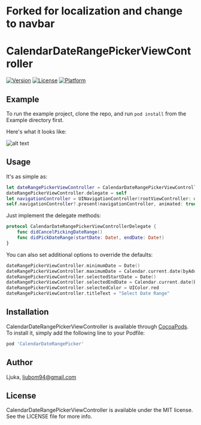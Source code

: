 # Forked for localization and change to navbar

# CalendarDateRangePickerViewController

[![Version](https://img.shields.io/cocoapods/v/CalendarDateRangePickerViewController.svg?style=flat)](http://cocoapods.org/pods/CalendarDateRangePicker)
[![License](https://img.shields.io/cocoapods/l/CalendarDateRangePickerViewController.svg?style=flat)](http://cocoapods.org/pods/CalendarDateRangePicker)
[![Platform](https://img.shields.io/cocoapods/p/CalendarDateRangePickerViewController.svg?style=flat)](http://cocoapods.org/pods/CalendarDateRangePicker)

## Example

To run the example project, clone the repo, and run `pod install` from the Example directory first.

Here's what it looks like:

![alt text](https://github.com/Ljuka/CalendarDateRangePickerViewController/blob/master/recording.gif "Select start and end dates easily.")

## Usage

It's as simple as:

```swift
let dateRangePickerViewController = CalendarDateRangePickerViewController(collectionViewLayout: UICollectionViewFlowLayout())
dateRangePickerViewController.delegate = self
let navigationController = UINavigationController(rootViewController: dateRangePickerViewController)
self.navigationController?.present(navigationController, animated: true, completion: nil)
```

Just implement the delegate methods:

```swift
protocol CalendarDateRangePickerViewControllerDelegate {
    func didCancelPickingDateRange()
    func didPickDateRange(startDate: Date!, endDate: Date!)
}
```

You can also set additional options to override the defaults:

```swift
dateRangePickerViewController.minimumDate = Date()
dateRangePickerViewController.maximumDate = Calendar.current.date(byAdding: .year, value: 2, to: Date())
dateRangePickerViewController.selectedStartDate = Date()
dateRangePickerViewController.selectedEndDate = Calendar.current.date(byAdding: .day, value: 10, to: Date())
dateRangePickerViewController.selectedColor = UIColor.red
dateRangePickerViewController.titleText = "Select Date Range"
```

## Installation

CalendarDateRangePickerViewController is available through [CocoaPods](http://cocoapods.org). To install
it, simply add the following line to your Podfile:

```ruby
pod 'CalendarDateRangePicker'
```

## Author

Ljuka, ljubom94@gmail.com

## License

CalendarDateRangePickerViewController is available under the MIT license. See the LICENSE file for more info.
